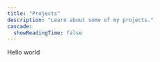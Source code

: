 ```yaml
---
title: "Projects"
description: "Learn about some of my projects."
cascade:
  showReadingTime: false
---
```


Hello world
